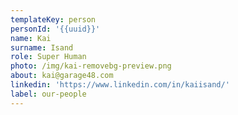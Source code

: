 ```yaml
---
templateKey: person
personId: '{{uuid}}'
name: Kai
surname: Isand
role: Super Human
photo: /img/kai-removebg-preview.png
about: kai@garage48.com
linkedin: 'https://www.linkedin.com/in/kaiisand/'
label: our-people
---
```

